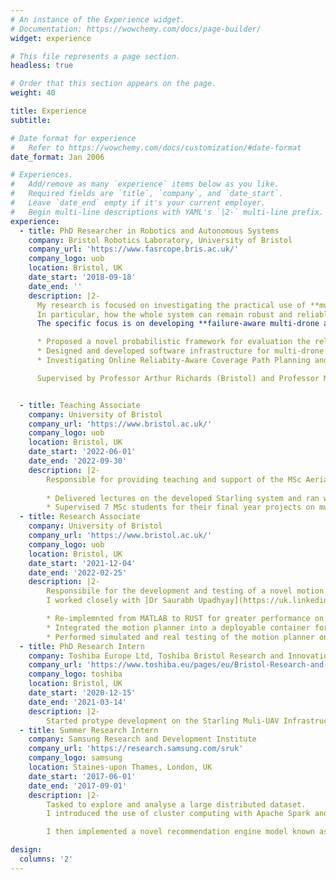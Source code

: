 ```yaml
---
# An instance of the Experience widget.
# Documentation: https://wowchemy.com/docs/page-builder/
widget: experience

# This file represents a page section.
headless: true

# Order that this section appears on the page.
weight: 40

title: Experience
subtitle:

# Date format for experience
#   Refer to https://wowchemy.com/docs/customization/#date-format
date_format: Jan 2006

# Experiences.
#   Add/remove as many `experience` items below as you like.
#   Required fields are `title`, `company`, and `date_start`.
#   Leave `date_end` empty if it's your current employer.
#   Begin multi-line descriptions with YAML's `|2-` multi-line prefix.
experience:
  - title: PhD Researcher in Robotics and Autonomous Systems
    company: Bristol Robotics Laboratory, University of Bristol
    company_url: 'https://www.fasrcope.bris.ac.uk/'
    company_logo: uob
    location: Bristol, UK
    date_start: '2018-09-18'
    date_end: ''
    description: |2- 
      My research is focused on investigating the practical use of **multi-drone** and **multi-agent systems**. 
      In particular, how the whole system can remain robust and reliable in the prescence of failures. 
      The specific focus is on developing **failure-aware multi-drone algorithms for coverage path planning** for use in structural and infrastructure inspection. This work includes the following:

      * Proposed a novel probabilistic framework for evaluation the reliability of a path plan called Reliability-Aware Multi-Agent Coverage Path Planning (RA-MCPP)
      * Designed and developed software infrastructure for multi-drone flight known as [*Starling*](project/starling) using ROS2, PX4, Docker and Kubernetes.
      * Investigating Online Reliabity-Aware Coverage Path Planning and its feasibility.

      Supervised by Professor Arthur Richards (Bristol) and Professor Mahesh Sooriyabandara (Tohisba). Funded by ESPRC [FASRCOPE Center for Doctoral Training](https://fasrcope.bris.ac.uk) in robotics and autonomous systems.


  - title: Teaching Associate
    company: University of Bristol
    company_url: 'https://www.bristol.ac.uk/'
    company_logo: uob
    location: Bristol, UK
    date_start: '2022-06-01'
    date_end: '2022-09-30'
    description: |2-
        Responsible for providing teaching and support of the MSc Aerial Robotics MSc Programme. 
        
        * Delivered lectures on the developed Starling system and ran weekly software tutorials.  
        * Supervised 7 MSc students for their final year projects on multipel different topics including path planning, marsupial robot control and bluetooth communications.
  - title: Research Associate
    company: University of Bristol
    company_url: 'https://www.bristol.ac.uk/'
    company_logo: uob
    location: Bristol, UK
    date_start: '2021-12-04'
    date_end: '2022-02-25'
    description: |2-
        Responsibile for the development and testing of a novel motion planning algorithm on a real drone. 
        I worked closely with [Dr Saurabh Upadhyay](https://uk.linkedin.com/in/saurabh-upadhyay-cranfield) on re-implementing his fast motion planner for UAVs. I extended his algorithm to a receeding horizon formulation to enable dynamic reaction and obstacle avoidance. 

        * Re-implemnted from MATLAB to RUST for greater performance on a Raspberry Pi.
        * Integrated the motion planner into a deployable container for the Starling system in the BRL Flight Arena.
        * Performed simulated and real testing of the motion planner on real UAVs. 
  - title: PhD Research Intern
    company: Toshiba Europe Ltd, Toshiba Bristol Research and Innovation Laboratory (BRIL)
    company_url: 'https://www.toshiba.eu/pages/eu/Bristol-Research-and-Innovation-Laboratory/'
    company_logo: toshiba
    location: Bristol, UK
    date_start: '2020-12-15'
    date_end: '2021-03-14'
    description: |2-
        Started protype development on the Starling Muli-UAV Infrastructure for development, deployment and testing of UAV applications. 
  - title: Summer Research Intern
    company: Samsung Research and Development Institute
    company_url: 'https://research.samsung.com/sruk'
    company_logo: samsung
    location: Staines-upon Thames, London, UK
    date_start: '2017-06-01'
    date_end: '2017-09-01'
    description: |2-
        Tasked to explore and analyse a large distributed dataset. 
        I introduced the use of cluster computing with Apache Spark and build analysis tools with Spark an Pandas for data analysis

        I then implemented a novel recommendation engine model known as Collaborative Deep Learning in Distributed Tensorflow. 

design:
  columns: '2'
---
```

